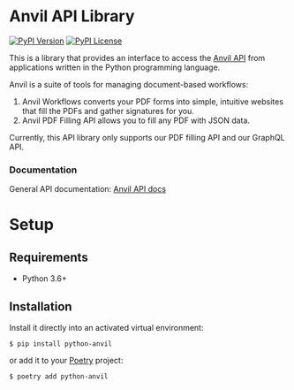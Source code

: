 # Anvil API Library

[![PyPI Version](https://img.shields.io/pypi/v/python_anvil.svg)](https://pypi.org/project/python_anvil)
[![PyPI License](https://img.shields.io/pypi/l/python_anvil.svg)](https://pypi.org/project/python_anvil)

This is a library that provides an interface to access the [Anvil API](https://www.useanvil.com/docs) from applications
written in the Python programming language.

Anvil is a suite of tools for managing document-based workflows:

1. Anvil Workflows converts your PDF forms into simple, intuitive websites that 
   fill the PDFs and gather signatures for you.
2. Anvil PDF Filling API allows you to fill any PDF with JSON data.

Currently, this API library only supports our PDF filling API and our GraphQL API.

### Documentation

General API documentation: [Anvil API docs](https://www.useanvil.com/docs)

# Setup

## Requirements

* Python 3.6+

## Installation

Install it directly into an activated virtual environment:

```text
$ pip install python-anvil
```

or add it to your [Poetry](https://poetry.eustace.io/) project:

```text
$ poetry add python-anvil
```

